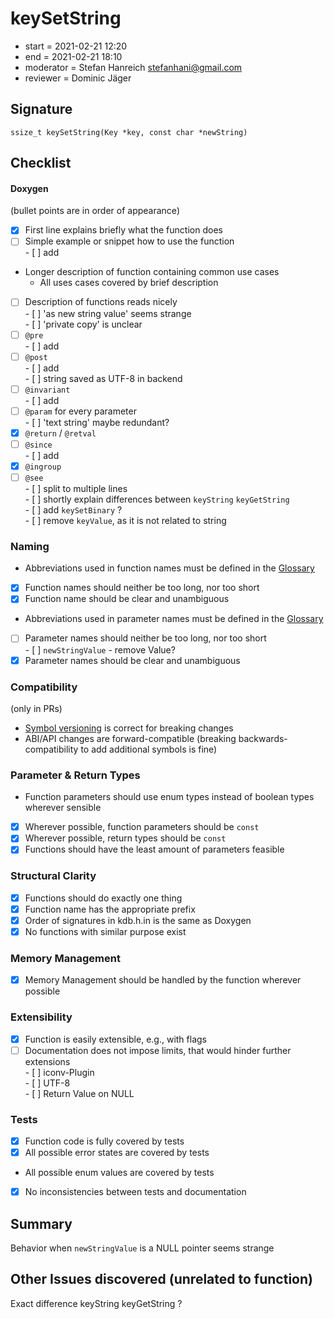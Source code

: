 # keySetString

- start = 2021-02-21 12:20
- end = 2021-02-21 18:10
- moderator = Stefan Hanreich <stefanhani@gmail.com>
- reviewer = Dominic Jäger

## Signature

`ssize_t keySetString(Key *key, const char *newString)`

## Checklist

#### Doxygen

(bullet points are in order of appearance)

- [x] First line explains briefly what the function does
- [ ] Simple example or snippet how to use the function  
       - [ ] add
- Longer description of function containing common use cases
  - All uses cases covered by brief description
- [ ] Description of functions reads nicely  
       - [ ] 'as new string value' seems strange  
       - [ ] 'private copy' is unclear
- [ ] `@pre`  
       - [ ] add
- [ ] `@post`  
       - [ ] add  
       - [ ] string saved as UTF-8 in backend
- [ ] `@invariant`  
       - [ ] add
- [ ] `@param` for every parameter  
       - [ ] 'text string' maybe redundant?
- [x] `@return` / `@retval`
- [ ] `@since`  
       - [ ] add
- [x] `@ingroup`
- [ ] `@see`  
       - [ ] split to multiple lines  
       - [ ] shortly explain differences between `keyString` `keyGetString`  
       - [ ] add `keySetBinary` ?  
       - [ ] remove `keyValue`, as it is not related to string

### Naming

- Abbreviations used in function names must be defined in the
  [Glossary](/doc/help/elektra-glossary.md)
- [x] Function names should neither be too long, nor too short
- [x] Function name should be clear and unambiguous
- Abbreviations used in parameter names must be defined in the
  [Glossary](/doc/help/elektra-glossary.md)
- [ ] Parameter names should neither be too long, nor too short  
       - [ ] `newStringValue` - remove Value?
- [x] Parameter names should be clear and unambiguous

### Compatibility

(only in PRs)

- [Symbol versioning](/doc/dev/symbol-versioning.md)
  is correct for breaking changes
- ABI/API changes are forward-compatible (breaking backwards-compatibility
  to add additional symbols is fine)

### Parameter & Return Types

- Function parameters should use enum types instead of boolean types
  wherever sensible
- [x] Wherever possible, function parameters should be `const`
- [x] Wherever possible, return types should be `const`
- [x] Functions should have the least amount of parameters feasible

### Structural Clarity

- [x] Functions should do exactly one thing
- [x] Function name has the appropriate prefix
- [x] Order of signatures in kdb.h.in is the same as Doxygen
- [x] No functions with similar purpose exist

### Memory Management

- [x] Memory Management should be handled by the function wherever possible

### Extensibility

- [x] Function is easily extensible, e.g., with flags
- [ ] Documentation does not impose limits, that would hinder further extensions  
       - [ ] iconv-Plugin  
       - [ ] UTF-8  
       - [ ] Return Value on NULL

### Tests

- [x] Function code is fully covered by tests
- [x] All possible error states are covered by tests
- All possible enum values are covered by tests
- [x] No inconsistencies between tests and documentation

## Summary

Behavior when `newStringValue` is a NULL pointer seems strange

## Other Issues discovered (unrelated to function)

Exact difference keyString keyGetString ?
